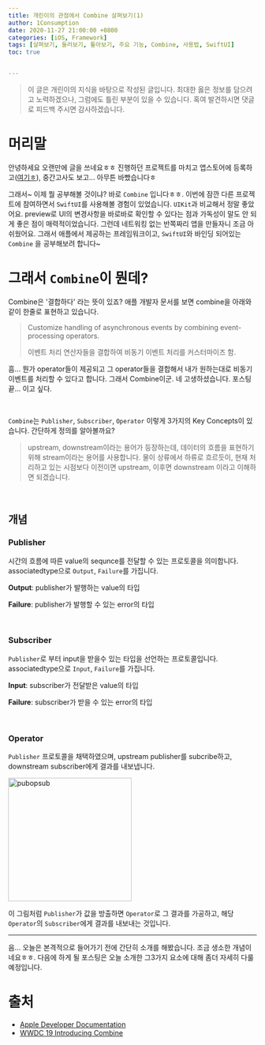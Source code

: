 ```yaml
---
title: 개린이의 관점에서 Combine 살펴보기(1)
author: 1Consumption
date: 2020-11-27 21:00:00 +0800
categories: [iOS, Framework]
tags: [살펴보기, 둘러보기, 톺아보기, 주요 기능, Combine, 사용법, SwiftUI]
toc: true


---
```


> 이 글은 개린이의 지식을 바탕으로 작성된 글입니다. 최대한 옳은 정보를 담으려고 노력하겠으나, 그럼에도 틀린 부분이 있을 수 있습니다. 혹여 발견하시면 댓글로 피드백 주시면 감사하겠습니다.

# 머리말

안녕하세요 오랜만에 글을 쓰네요ㅎㅎ 진행하던 프로젝트를 마치고 앱스토어에 등록하고([여기ㅎ](https://apps.apple.com/kr/app/idillust/id1541265662)), 중간고사도 보고... 아무튼 바빴습니다ㅎ

그래서~ 이제 뭘 공부해볼 것이냐? 바로 `Combine` 입니다ㅎㅎ. 이번에 잠깐 다른 프로젝트에 참여하면서 `SwiftUI`를 사용해볼 경험이 있었습니다. `UIKit`과 비교해서 정말 좋았어요. preview로 UI의 변경사항을 바로바로 확인할 수 있다는 점과 가독성이 말도 안 되게 좋은 점이 매력적이었습니다. 그런데 네트워킹 없는 반쪽짜리 앱을 만들자니 조금 아쉬웠어요. 그래서 애플에서 제공하는 프레임워크이고, `SwiftUI`와 바인딩 되어있는  `Combine` 을 공부해보려 합니다~

# 그래서 `Combine`이 뭔데?

Combine은 '결합하다' 라는 뜻이 있죠? 애플 개발자 문서를 보면 combine을 아래와 같이 한줄로 표현하고 있습니다.

> Customize handling of asynchronous events by combining event-processing operators.
>
> 이벤트 처리 연산자들을 결합하여 비동기 이벤트 처리를 커스터마이즈 함.

흠... 뭔가 operator들이 제공되고 그 operator들을 결합해서 내가 원하는대로 비동기 이벤트를 처리할 수 있다고 합니다. 그래서 Combine이군. 네 고생하셨습니다. 포스팅 끝... 이고 싶다.

<br>

`Combine`는 `Publisher`, `Subscriber`, `Operator` 이렇게 3가지의 Key Concepts이 있습니다. 간단하게 정의를 알아볼까요?

> upstream, downstream이라는 용어가 등장하는데, 데이터의 흐름을 표현하기 위해 stream이라는 용어를 사용합니다. 물이 상류에서 하류로 흐르듯이, 현재 처리하고 있는 시점보다 이전이면 upstream, 이후면 downstream 이라고 이해하면 되겠습니다.

<br>

## 개념

### Publisher

시간의 흐름에 따른 value의 sequnce를 전달할 수 있는 프로토콜을 의미합니다. associatedtype으로 `Output`, `Failure`를 가집니다.

**Output**: publisher가 발행하는 value의 타입

**Failure**: publisher가 발행할 수 있는 error의 타입

<br>

### Subscriber

`Publisher`로 부터 input을 받을수 있는 타입을 선언하는 프로토콜입니다. associatedtype으로 `Input`, `Failure`를 가집니다.

**Input**: subscriber가 전달받은 value의 타입

**Failure**: subscriber가 받을 수 있는 error의 타입

<br>

### Operator

`Publisher` 프로토콜을 채택하였으며, upstream publisher를 subcribe하고, downstream subscriber에게 결과를 내보냅니다.

<img width="250" alt="pubopsub" src="https://user-images.githubusercontent.com/37682858/101273340-ba6af480-37d7-11eb-8d1f-b973bed4ccb3.png">

이 그림처럼 `Publisher`가 값을 방출하면 `Operator`로 그 결과를 가공하고, 해당 `Operator`의 `Subscriber`에게 결과를 내보내는 것입니다. 

------------------------------------------

음... 오늘은 본격적으로 들어가기 전에 간단히 소개를 해봤습니다. 조금 생소한 개념이네요ㅎㅎ. 다음에 하게 될 포스팅은 오늘 소개한 그3가지 요소에 대해 좀더 자세히 다룰 예정입니다.

# 출처

* [Apple Developer Documentation](https://developer.apple.com/documentation/combine)
* [WWDC 19 Introducing Combine](https://developer.apple.com/videos/play/wwdc2019/722/)
